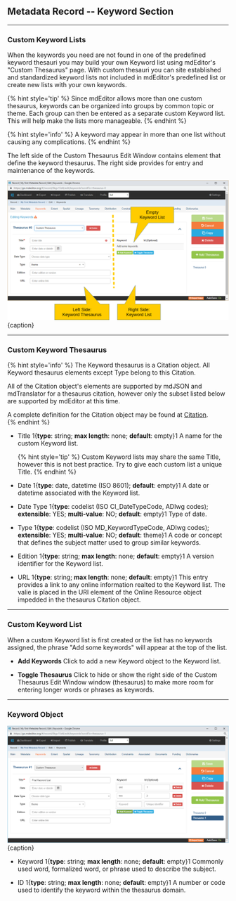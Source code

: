 ## Metadata Record -- Keyword Section
---
### Custom Keyword Lists

When the keywords you need are not found in one of the predefined keyword thesauri you may build your own <span class="md-panel">Keyword</span> list using mdEditor's "Custom Thesaurus" page.  With custom thesauri you can site established and standardized keyword lists not included in mdEditor's predefined list or create new lists with your own keywords.   

{% hint style='tip' %}
  Since mdEditor allows more than one custom thesaurus, keywords can be organized into groups by common topic or theme.  Each group can then be entered as a separate custom <span class="md-panel">Keyword</span> list.  This will help make the lists more manageable. 
{% endhint %}

{% hint style='info' %}
  A keyword may appear in more than one list without causing any complications.
{% endhint %}

The left side of the <span class="md-window">Custom Thesaurus Edit Window</span> contains element that define the keyword thesaurus.  The right side provides for entry and maintenance of the keywords.  

![Custom Keyword List Edit Window](/assets/reference/edit-objects/metadata/keyword/keyword-custom.png){caption}

---

### Custom Keyword Thesaurus

{% hint style='info' %}
  The <span class="md-panel">Keyword</span> thesaurus is a <span class="md-panel">Citation</span> object.  All <span class="md-panel">Keyword</span> thesaurus elements except <span class="md-element">Type</span> belong to this <span class="md-panel">Citation</span>.  

  All of the <span class="md-panel">Citation</span> object's elements are supported by mdJSON and mdTranslator for a thesaurus citation, however only the subset listed below are supported by mdEditor at this time.  
  
  A complete definition for the <span class="md-panel">Citation</span> object may be found at [Citation](../../citation/citation-section.md).  
{% endhint %}

* <span class="md-element">Title</span> <i class="fa fa-asterisk required" title="Required"> </i>  1{**type**: string; **max length**: none; **default**: empty}1  A name for the custom <span class="md-panel">Keyword</span> list.  

  {% hint style='tip' %}
  Custom <span class="md-panel">Keyword</span> lists may share the same <span class="md-element">Title</span>, however this is not best practice.  Try to give each custom list a unique <span class="md-element">Title</span>.
  {% endhint %}

* <span class="md-element">Date</span>  1{**type**: date, datetime (ISO 8601); **default**: empty}1  A date or datetime associated with the <span class="md-panel">Keyword</span> list.  

* <span class="md-element">Date Type</span> 1{**type**: codelist (ISO CI_DateTypeCode, ADIwg codes); **extensible**: YES; **multi-value**: NO; **default**: empty}1  Type of date.  

* <span class="md-element">Type</span>  1{**type**: codelist (ISO MD_KeywordTypeCode, ADIwg codes); **extensible**: YES; **multi-value**: NO; **default**: theme}1   A code or concept that defines the subject matter used to group similar keywords.  

* <span class="md-element">Edition</span> 1{**type**: string; **max length**: none; **default**: empty}1  A version identifier for the <span class="md-panel">Keyword</span> list.  

* <span class="md-element">URL</span> 1{**type**: string; **max length**: none; **default**: empty}1  This entry provides a link to any online information realted to the <span class="md-panel">Keyword</span> list. The valie is placed in the <span class="md-element">URI</span> element of the <span class="md-panel">Online Resource</span> object impedded in the thesaurus <span class="md-panel">Citation</span> object.   

---

### Custom Keyword List

When a custom <span class="md-panel">Keyword</span> list is first created or the list has no keywords assigned, the phrase "Add some keywords" will appear at the top of the list.

* <strong class="btn btn-success btn-xs"> <i class="fa fa-plus"> </i> Add Keywords</strong> Click to add a new <span class="md-panel">Keyword</span> object to the <span class="md-panel">Keyword</span> list. 

* <strong class="btn btn-info btn-xs"> <i class="fa fa-eye"> </i> Toggle Thesaurus</strong> Click to hide or show the right side of the <span class="md-window">Custom Thesaurus Edit Window</span> window (thesaurus) to make more room for entering longer words or phrases as keywords. 

---

### Keyword Object

![Custom Keyword List Edit Window](/assets/reference/edit-objects/metadata/keyword/keyword-custom-list.png){caption}

* <span class="md-element">Keyword</span> <i class="fa fa-asterisk required" title="Required"> </i> 1{**type**: string; **max length**: none; **default**: empty}1  Commonly used word, formalized word, or phrase used to describe the subject.

* <span class="md-element">ID</span> 1{**type**: string; **max length**: none; **default**: empty}1  A number or code used to identify the keyword within the thesaurus domain.
